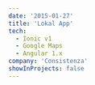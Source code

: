 ```yaml
---
date: '2015-01-27'
title: 'Lokal App'
tech:
  - Ionic v1
  - Google Maps
  - Angular 1.x
company: 'Consistenza'
showInProjects: false
---
```

